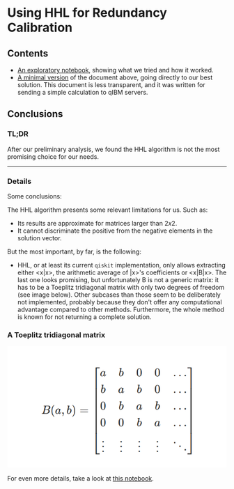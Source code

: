 # Using HHL for Redundancy Calibration

## Contents

- [An exploratory notebook](./hhl_exploratory.ipynb), showing what we tried and how it worked.
- [A minimal version](./hhl_minimal.ipynb) of the document above, going directly to our best solution. This document is less transparent, and it was written for sending a simple calculation to qIBM servers.

## Conclusions

### TL;DR

After our preliminary analysis, we found the HHL algorithm is not the most promising choice for our needs.

---
### Details

Some conclusions:

The HHL algorithm presents some relevant limitations for us. Such as:

- Its results are approximate for matrices larger than $2x2$.
- It cannot discriminate the positive from the negative elements in the solution vector.

But the most important, by far, is the following:

- HHL, or at least its current `qiskit` implementation, only allows extracting either <x|x>, the arithmetic average of |x>'s coefficients or <x|B|x>. The last one looks promising, but unfortunately B is not a generic matrix: it has to be a Toeplitz tridiagonal matrix with only two degrees of freedom (see image below). Other subcases than those seem to be deliberately not implemented, probably because they don't offer any computational advantage compared to other methods. Furthermore, the whole method is known for not returning a complete solution.

### A Toeplitz tridiagonal matrix

![Toeplitz matrix](./img/tridiagonal.png)

For even more details, take a look at [this notebook](./hhl_exploratory.ipynb).